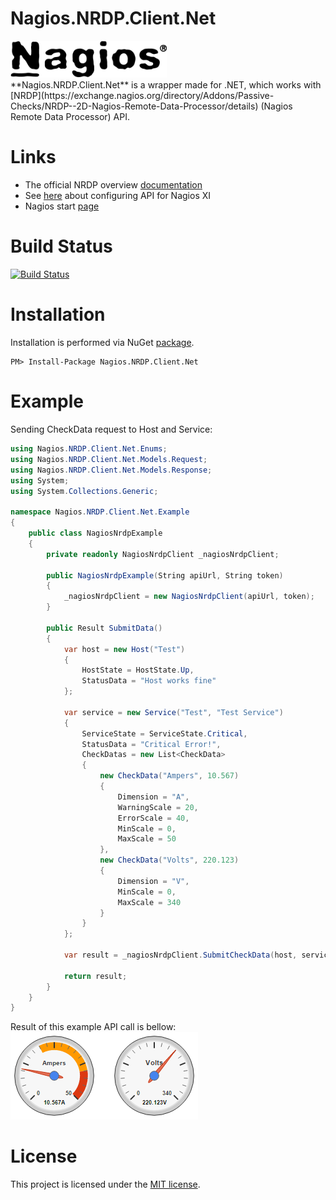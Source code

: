 # Nagios.NRDP.Client.Net
<img src="https://github.com/IvAlex1986/Nagios.NRDP.Client.Net/blob/master/Nagios.png" width="250" />
<br />
**Nagios.NRDP.Client.Net** is a wrapper made for .NET, which works with [NRDP](https://exchange.nagios.org/directory/Addons/Passive-Checks/NRDP--2D-Nagios-Remote-Data-Processor/details) (Nagios Remote Data Processor) API.

# Links
* The official NRDP overview [documentation](http://library.nagios.com/library/products/nagiosxi/documentation/499-nrdp-overview)
* See [here](https://library.nagios.com/library/products/nagiosxi/documentation/673-nagios-xi-passive-monitoring-with-nrdswin) about configuring API for Nagios XI
* Nagios start [page](https://www.nagios.org/)

# Build Status
[![Build Status](https://travis-ci.org/IvAlex1986/Nagios.NRDP.Client.Net.svg?branch=master)](https://travis-ci.org/IvAlex1986/Nagios.NRDP.Client.Net)

# Installation
Installation is performed via NuGet [package](https://www.nuget.org/packages/Nagios.NRDP.Client.Net).
```
PM> Install-Package Nagios.NRDP.Client.Net
```

# Example

Sending CheckData request to Host and Service:
```c#
using Nagios.NRDP.Client.Net.Enums;
using Nagios.NRDP.Client.Net.Models.Request;
using Nagios.NRDP.Client.Net.Models.Response;
using System;
using System.Collections.Generic;

namespace Nagios.NRDP.Client.Net.Example
{
    public class NagiosNrdpExample
    {
        private readonly NagiosNrdpClient _nagiosNrdpClient;

        public NagiosNrdpExample(String apiUrl, String token)
        {
            _nagiosNrdpClient = new NagiosNrdpClient(apiUrl, token);
        }

        public Result SubmitData()
        {
            var host = new Host("Test")
            {
                HostState = HostState.Up,
                StatusData = "Host works fine"
            };

            var service = new Service("Test", "Test Service")
            {
                ServiceState = ServiceState.Critical,
                StatusData = "Critical Error!",
                CheckDatas = new List<CheckData>
                {
                    new CheckData("Ampers", 10.567)
                    {
                        Dimension = "A",
                        WarningScale = 20,
                        ErrorScale = 40,
                        MinScale = 0,
                        MaxScale = 50
                    },
                    new CheckData("Volts", 220.123)
                    {
                        Dimension = "V",
                        MinScale = 0,
                        MaxScale = 340
                    }
                }
            };

            var result = _nagiosNrdpClient.SubmitCheckData(host, service);

            return result;
        }
    }
}

```

Result of this example API call is bellow:
<img src="https://github.com/IvAlex1986/Nagios.NRDP.Client.Net/blob/master/Metrics.png" />
<br />

# License
This project is licensed under the [MIT license](https://github.com/IvAlex1986/Nagios.NRDP.Client.Net/blob/master/LICENSE).